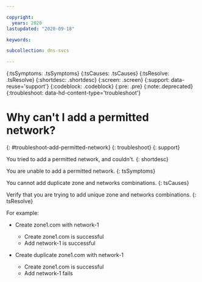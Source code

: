 ```yaml
---

copyright:
  years: 2020
lastupdated: "2020-09-18"

keywords: 

subcollection: dns-svcs

---
```


{:tsSymptoms: .tsSymptoms}
{:tsCauses: .tsCauses}
{:tsResolve: .tsResolve}
{:shortdesc: .shortdesc}
{:screen: .screen}
{:support: data-reuse='support'}
{:codeblock: .codeblock}
{:pre: .pre}
{:note:.deprecated}
{:troubleshoot: data-hd-content-type='troubleshoot'}


# Why can't I add a permitted network?
{: #troubleshoot-add-permitted-network}
{: troubleshoot}
{: support} 

You tried to add a permitted network, and couldn't.
{: shortdesc}

You are unable to add a permitted network.
{: tsSymptoms}

You cannot add duplicate zone and networks combinations.
{: tsCauses}

Verify that you are trying to add unique zone and networks combinations.
{: tsResolve}

For example:

- Create zone1.com with network-1
    - Create zone1.com is successful
    - Add network-1 is successful

- Create duplicate zone1.com with network-1
    - Create zone1.com is successful
    - Add network-1 fails

